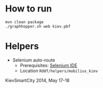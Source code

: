 # How to run

```
mvn clean package
./graphhopper.sh web kiev.pbf
```

# Helpers

* Selenium auto-route
  - Prerequisites: [Selenium IDE](http://docs.seleniumhq.org/)
  - Location `ROOT/helpers/mobilius_kiev`

KievSmartCity 2014, May 17-18
